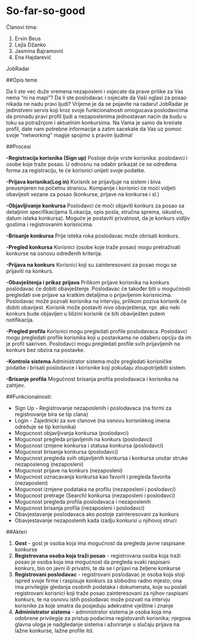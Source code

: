 ﻿# So-far-so-good
 Članovi tima:
 1. Ervin Beus
 2. Lejla Džanko
 3. Jasmina Bajramović
 4. Ena Hajdarević

JobRadar 

##Opis teme

Da li ste vec duže vremena nezaposleni i osjecate da prave prilike za Vas nema “ni na mapi”? Da li ste poslodavac i osjecate da Vaši oglasi za posao nikada ne nadu pravi ljudi?
Vrijeme je da se pojavite na radaru!
JobRadar je jedinstveni servis koji kroz svoje funkcionalnosti omogucava poslodavcima da pronadu pravi profil ljudi a nezaposlenima jednostavan nacin da budu u toku sa potražnjom i aktuelnim konkursima.
Na Vama je samo da kreirate profil, date nam potrebne informacije a zatim sacekate da Vas uz pomoc svoje “networking” magije spojimo s pravim ljudima!

##Procesi

**-Registracija korisnika (Sign up)**
	Postoje dvije vrste korisnika: poslodavci i osobe koje traže posao.
	U odnosnu na odabir prikazat će se određena forma za registraciju, te će korisnici unijeti svoje podatke.

**-Prijava korisnika(Log in)**
	Korisnik se prijavljuje na sistem i biva preusmjeren na početnu stranicu. Kompanije i korisnici će moći 
	vidjeti obavijesti vezane za posao (konkurse, prijave na konkurse i sl.)

**-Objavljivanje konkursa**
	Poslodavci će moći objaviti konkurs za posao sa detaljnim specifikacijama (Lokacija, opis posla, stručna sprema,
	iskustvo, datum isteka konkursa). Moguće je postaviti privatnost, da je konkurs vidljiv gostima i 
	registrovanim korisnicima.

**-Brisanje konkursa**
	Prije isteka roka poslodavac može obrisati konkurs.

**-Pregled konkursa**
	Korisnici (osobe koje traže posao) mogu pretraživati konkurse na osnovu određenih kriterija.

**-Prijava na konkurs**
	Korisnici koji su zainteresovani za posao mogu se prijaviti na konkurs.

**-Obavještenja i prikaz prijava**
	Prilikom prijave korisnika na konkurs poslodavac će dobiti obavještenje. Poslodavac će također biti u mogućnosti
	pregledati sve prijave sa kratkim detaljima o prijavljenim korisnicima.
	Poslodavac može pozvati korisnika na interviju, prilikom poziva korisnik će dobiti obavijest.
	Korisnik može postaviti nivo obavještenja, npr. ako neki konkurs bude objavljen u blizini korisnik će biti 
	obaviješten putem notifikacija.

**-Pregled profila**
	Korisnici mogu pregledati profile poslodavaca. Poslodavci mogu pregledati profile korisnika koji u postavkama
	ne odaberu opciju da im je profil sakriven. Poslodavci mogu pregledati profile svih prijavljenih na konkurs bez
	obzira na postavke.

**-Kontrola sistema**
	Administrator sistema može pregledati korisničke podatke i brisati poslodavce i korisnike koji pokušaju
	zloupotrijebiti sistem.
	
**-Brisanje profila**
	Mogućnost brisanja profila poslodavaca i korisnika na zahtjev.


##Funkcionalnosti:
* Sign Up - Registrovanje nezaposlenih i poslodavaca (na formi za registrovanje bira se tip clana)
* Login - Zajednicki za sve clanove (na osnovu korisnièkog imena odreðuje se tip korisnika)
* Mogucnost objavljivanja konkursa (poslodavci)
* Mogucnost pregleda prijavljenih na konkurs (poslodavci)
* Mogucnost izmjene konkursa i statusa konkursa (poslodavci)
* Mogucnost brisanja konkursa (poslodavci)
* Mogucnost pregleda svih objavljenih konkursa i konkursa unutar struke nezaposlenog (nezaposleni)
* Mogucnost prijave na konkurs (nezaposleni)
* Mogucnost oznacavanja konkursa kao favorit i pregleda favorita (nezaposleni)
* Mogucnost izmjene podataka na profilu (nezaposleni i poslodavci)
* Mogucnost pretrage (Search) konkursa (nezaposleni i poslodavci)
* Mogucnost pregleda profila poslodavaca i nezaposlenih
* Mogucnost brisanja profila (nezaposleni i poslodavci)
* Obavjestavanje poslodavaca ako postoje zainteresovani za konkurs
* Obavjestavanje nezaposlenih kada izadju konkursi u njihovoj struci

 
##Akteri

1. **Gost** - gost je osoba koja ima mogućnost da pregleda javne raspisane konkurse 
2. **Registrovana osoba koja traži posao** - registrovana osoba koja traži posao je osoba koja ima mogućnost da pregleda svaki raspisani konkurs, bio on javni ili privatni, te da se i prijavi na željene konkurse
3. **Registrovani poslodavac** - registrovani poslodavac je osoba koja stoji ispred svoje firme i raspisuje konkurs za slobodno radno mjesto; ona ima privilegije gledanja osobnih podataka i dokumenata, koje su poslali registrovani korisnici koji traže posao zainteresovani za njihov raspisani konkurs, te na osnovu istih poslodavac može pozvati na intervju korisnike za koje smatra da posjeduju adekvatne vještine i znanje
4. **Administrator sistema** - administrator sistema je osoba koja ima odobrene privilegije za pristup podacima registovanih korisnika; njegova glavna uloga je nadgledanje sistema i ažuriranje u slučaju prijava na lažne konkurse, lažne profile itd.

